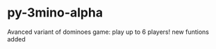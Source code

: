 py-3mino-alpha
==============
Avanced variant of dominoes game:
play up to 6 players!
new funtions added
